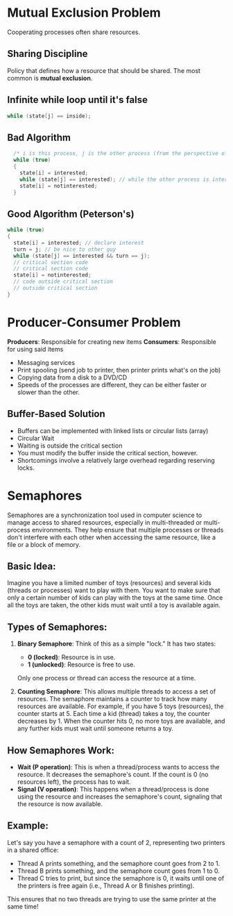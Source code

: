 # Mutual Exclusion Problem
Cooperating processes often share resources. 
## Sharing Discipline
Policy that defines how a resource that should be shared. The most common is **mutual exclusion**.

## Infinite while loop until it's false
```C
while (state[j] == inside); 
```

## Bad Algorithm
```C
  /* i is this process, j is the other process (from the perspective of the process that's running the code) */
  while (true) 
  {
    state[i] = interested;
    while (state[j] == interested); // while the other process is interested, stay in this while loop
    state[i] = notinterested;
  }
```

## Good Algorithm (Peterson's)
```C
while (true)
{
  state[i] = interested; // declare interest
  turn = j; // be nice to other guy
  while (state[j] == interested && turn == j);
  // critical section code
  // critical section code
  state[i] = notinterested;
  // code outside critical section
  // outside critical section
}
```

# Producer-Consumer Problem
**Producers**: Responsible for creating new items
**Consumers**: Responsible for using said items
* Messaging services
* Print spooling (send job to printer, then printer prints what's on the job)
* Copying data from a disk to a DVD/CD
* Speeds of the processes are different, they can be either faster or slower than the other. 
## Buffer-Based Solution
* Buffers can be implemented with linked lists or circular lists (array)
* Circular Wait
* Waiting is outside the critical section
* You must modify the buffer inside the critical section, however.
* Shortcomings involve a relatively large overhead regarding reserving locks.


# Semaphores

Semaphores are a synchronization tool used in computer science to manage access to shared resources, especially in multi-threaded or multi-process environments. They help ensure that multiple processes or threads don't interfere with each other when accessing the same resource, like a file or a block of memory.

## Basic Idea:
Imagine you have a limited number of toys (resources) and several kids (threads or processes) want to play with them. You want to make sure that only a certain number of kids can play with the toys at the same time. Once all the toys are taken, the other kids must wait until a toy is available again.

## Types of Semaphores:
1. **Binary Semaphore**: Think of this as a simple "lock." It has two states:
   - **0 (locked)**: Resource is in use.
   - **1 (unlocked)**: Resource is free to use.

   Only one process or thread can access the resource at a time.

2. **Counting Semaphore**: This allows multiple threads to access a set of resources. The semaphore maintains a counter to track how many resources are available. For example, if you have 5 toys (resources), the counter starts at 5. Each time a kid (thread) takes a toy, the counter decreases by 1. When the counter hits 0, no more toys are available, and any further kids must wait until someone returns a toy.

## How Semaphores Work:
- **Wait (P operation)**: This is when a thread/process wants to access the resource. It decreases the semaphore's count. If the count is 0 (no resources left), the process has to wait.
- **Signal (V operation)**: This happens when a thread/process is done using the resource and increases the semaphore's count, signaling that the resource is now available.

## Example:
Let's say you have a semaphore with a count of 2, representing two printers in a shared office:
- Thread A prints something, and the semaphore count goes from 2 to 1.
- Thread B prints something, and the semaphore count goes from 1 to 0.
- Thread C tries to print, but since the semaphore is 0, it waits until one of the printers is free again (i.e., Thread A or B finishes printing).

This ensures that no two threads are trying to use the same printer at the same time!


